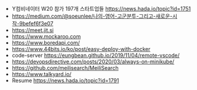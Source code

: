 
* Y컴비네이터 W20 참가 197개 스타트업들 https://news.hada.io/topic?id=1751
* https://medium.com/@soeunlee/나의-영어-고군분투-그리고-새로운-시작-9befef6f3e07
* https://meet.jit.si
* https://www.mockaroo.com
* https://www.boredapi.com/
* https://www.44bits.io/ko/post/easy-deploy-with-docker
* code-server https://eungbean.github.io/2019/11/04/remote-vscode/
* https://devopsdirective.com/posts/2020/03/always-on-minikube/
* https://github.com/meilisearch/MeiliSearch
* https://www.talkyard.io/
* Resume https://news.hada.io/topic?id=1791
